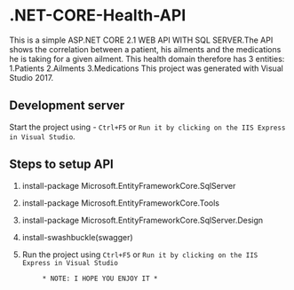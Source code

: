 # .NET-CORE-Health-API
This is a simple ASP.NET CORE 2.1 WEB API WITH SQL SERVER.The API shows the correlation between a patient, his ailments and the      medications he is taking for a given ailment. This health domain therefore has 3 entities:
    1.Patients
    2.Ailments
    3.Medications
This project was generated with Visual Studio 2017.
## Development server

Start the project using  -  `Ctrl+F5` or `Run it by clicking on the IIS Express in Visual Studio`.

## Steps to setup API
1. install-package Microsoft.EntityFrameworkCore.SqlServer
2. install-package Microsoft.EntityFrameworkCore.Tools
3. install-package Microsoft.EntityFrameworkCore.SqlServer.Design
4. install-swashbuckle(swagger)
4. Run the project using `Ctrl+F5` or `Run it by clicking on the IIS Express in Visual Studio`

            * NOTE: I HOPE YOU ENJOY IT *
